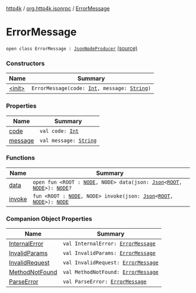 [http4k](../../index.md) / [org.http4k.jsonrpc](../index.md) / [ErrorMessage](./index.md)

# ErrorMessage

`open class ErrorMessage : `[`JsonNodeProducer`](../-json-node-producer/index.md) [(source)](https://github.com/http4k/http4k/blob/master/http4k-jsonrpc/src/main/kotlin/org/http4k/jsonrpc/ErrorMessage.kt#L5)

### Constructors

| Name | Summary |
|---|---|
| [&lt;init&gt;](-init-.md) | `ErrorMessage(code: `[`Int`](https://kotlinlang.org/api/latest/jvm/stdlib/kotlin/-int/index.html)`, message: `[`String`](https://kotlinlang.org/api/latest/jvm/stdlib/kotlin/-string/index.html)`)` |

### Properties

| Name | Summary |
|---|---|
| [code](code.md) | `val code: `[`Int`](https://kotlinlang.org/api/latest/jvm/stdlib/kotlin/-int/index.html) |
| [message](message.md) | `val message: `[`String`](https://kotlinlang.org/api/latest/jvm/stdlib/kotlin/-string/index.html) |

### Functions

| Name | Summary |
|---|---|
| [data](data.md) | `open fun <ROOT : `[`NODE`](data.md#NODE)`, NODE> data(json: `[`Json`](../../org.http4k.format/-json/index.md)`<`[`ROOT`](data.md#ROOT)`, `[`NODE`](data.md#NODE)`>): `[`NODE`](data.md#NODE)`?` |
| [invoke](invoke.md) | `fun <ROOT : `[`NODE`](invoke.md#NODE)`, NODE> invoke(json: `[`Json`](../../org.http4k.format/-json/index.md)`<`[`ROOT`](invoke.md#ROOT)`, `[`NODE`](invoke.md#NODE)`>): `[`NODE`](invoke.md#NODE) |

### Companion Object Properties

| Name | Summary |
|---|---|
| [InternalError](-internal-error.md) | `val InternalError: `[`ErrorMessage`](./index.md) |
| [InvalidParams](-invalid-params.md) | `val InvalidParams: `[`ErrorMessage`](./index.md) |
| [InvalidRequest](-invalid-request.md) | `val InvalidRequest: `[`ErrorMessage`](./index.md) |
| [MethodNotFound](-method-not-found.md) | `val MethodNotFound: `[`ErrorMessage`](./index.md) |
| [ParseError](-parse-error.md) | `val ParseError: `[`ErrorMessage`](./index.md) |
